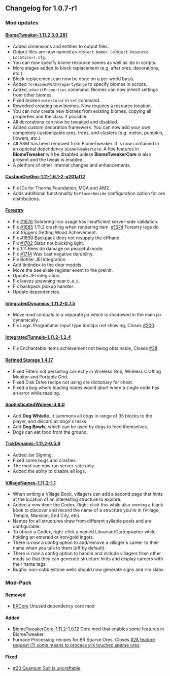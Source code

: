  ## Changelog for 1.0.7-r1

### Mod updates

#### [BiomeTweaker-1.11.2 3.0.281](https://minecraft.curseforge.com/projects/biometweaker/files/2436688)

- Added dimensions and entities to output files.
- Output files are now named as `<Object Name> (<Object Resource Location>).cfg`.
- You can now specify biome resource names as well as ids in scripts.
- More stages added to block replacement \(e.g. after ores, decorations, etc.\).
- Block replacement can now be done on a per world basis.
- Added `forBiomesWithPropertyRange` to specify biomes in scripts.
- Added `inheritProperties` command. Biomes can now inherit settings from other biomes.
- Fixed broken `waterColor` in `set` command.
- Reworked creating new biomes. Now requires a resource location.
- You can now create new biomes from existing biomes, copying all properties and the class if possible.
- All decorations can now be tweaked and disabled.
- Added custom decoration framework. You can now add your own completely customizable ores, trees, and clusters (e.g. melon, pumpkin, flowers, etc.).
- All ASM has been removed from BiomeTweaker.
  It is now contained in an optional dependency `BiomeTweakerCore`.
  A few features in **BiomeTweaker** will be disabled unless **BiomeTweakerCore** is also present and the tweak is enabled.
- A plethora of other internal changes and enhancements.

#### [CustomOreGen-1.11-1.6.1-2-g201af12](https://github.com/lawremi/CustomOreGen/pull/197)

- Fix IDs for ThermalFoundation, MCA and AM2.
- Adds additional functionality to `PlacesBeside` configuration option for ore distributions.

#### [Forestry](https://minecraft.curseforge.com/projects/forestry/files/2439270)

- Fix [#1676](https://github.com/ForestryMC/ForestryMC/issues/1676) Soldering Iron usage has insufficient server-side validation.
- Fix [#1685](https://github.com/ForestryMC/ForestryMC/issues/1685) 1.11.2 crashing when rendering item. [#1674](https://github.com/ForestryMC/ForestryMC/issues/1674) Forestry logs do not triggers Getting Wood Achievement.
- Fix [#1690](https://github.com/ForestryMC/ForestryMC/issues/) Backpack does not resupply the offhand.
- Fix [#1702](https://github.com/ForestryMC/ForestryMC/issues/1702) Slabs not blocking light.
- Fix 1.11 Bees do damage on peaceful mode.
- Fix [#1714](https://github.com/ForestryMC/ForestryMC/issues/1714) Wax cast negative durability.
- Fix Bottler JEI integration.
- Add tintindex to the door models.
- Move the bee allele register event to the preInit.
- Update JEI integration.
- Fix leaves spawning near `0,0,0`.
- Fix backpack pickup handler.
- Update dependencies.

#### [IntegratedDynamics-1.11.2-0.7.5](https://minecraft.curseforge.com/projects/integrated-dynamics/files/2439147)

- Move mod compats to a separate jar which is shadowed in the main jar dynamically.
- Fix Logic Programmer input type tooltips not showing, Closes [#200](https://github.com/CyclopsMC/IntegratedDynamics/issues/200).

#### [IntegratedTunnels-1.11.2-1.2.4](https://minecraft.curseforge.com/projects/integrated-tunnels/files/2439155)

- Fix Enchantable Items achievement not being obtainable, Closes [#38](https://github.com/CyclopsMC/IntegratedTunnels/issues/38)

#### [Refined Storage 1.4.17](https://minecraft.curseforge.com/projects/refined-storage/files/2437759)

- Fixed Filters not persisting correctly in Wireless Grid, Wireless Crafting Monitor and Portable Grid.
- Fixed Disk Drive recipe not using ore dictionary for chest.
- Fixed a bug where loading nodes would abort when a single node has an error while reading.

#### [SophisticatedWolves-3.8.0](https://minecraft.curseforge.com/projects/sophisticated-wolves/files/2436670)

- Add **Dog Whistle**. It summons all dogs in range of 35 blocks to the player, and discard all dogs's tasks.
- Add **Dog Bowls**, which can be used by dogs to feed themselves.
- Dogs can eat food from the ground.

#### [TickDynamic-1.11.2-0.5.9](https://minecraft.curseforge.com/projects/tick-dynamic/files/2437726)

- Added Jar Signing.
- Fixed some bugs and crashes.
- The mod can now run server-side only.
- Added the ablity to disable all logs.

#### [VillageNames-1.11.2-1.1](https://minecraft.curseforge.com/projects/village-names/files/2438928)

- When writing a Village Book, villagers can add a second page that hints at the location of an interesting structure to explore.
- Added a new item: the Codex. Right-click this while also owning a blank book to discover and record the name of a structure you're in (Village, Temple, Mansion, End City, etc).
- Names for all structures draw from different syllable pools and are configurable.
- To obtain a Codex, right-click a named Librarian/Cartographer while holding an emerald or iron/gold ingots.
- There is now a config option to add/remove a villager's career to their name when you talk to them (off by default).
- There is now a config option to handle and include villagers from other mods so that they can generate structure hints and display careers with their name tags.
- Bugfix: non-cobblestone wells should now generate signs and rim slabs.

### Mod-Pack

#### Removed

- [EXCore](https://minecraft.curseforge.com/projects/excore)
  Unused dependency core mod

#### Added

- [BiomeTweakerCore-1.11.2-1.0.12](https://minecraft.curseforge.com/projects/biometweakercore)
  Core mod that enables some features in BiomeTweaker.
- Furnace Processing recipes for BR Sparse Ores.
  Closes [#28 feature request (?) some means to process silk touched sparse ores](https://github.com/Beyond-Reality/Beyond-Realty-Farscapes/issues/28).

#### Fixed

- [#23 Quantum Suit is uncraftable](https://github.com/Beyond-Reality/Beyond-Realty-Farscapes/issues/23)
